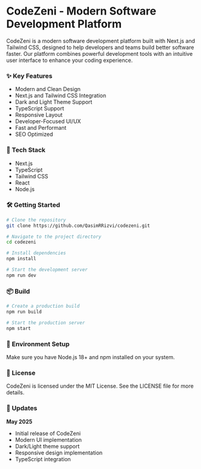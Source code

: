 # CodeZeni - Modern Software Development Platform

CodeZeni is a modern software development platform built with Next.js and Tailwind CSS, designed to help developers and teams build better software faster. Our platform combines powerful development tools with an intuitive user interface to enhance your coding experience.

### ✨ Key Features
- Modern and Clean Design
- Next.js and Tailwind CSS Integration
- Dark and Light Theme Support
- TypeScript Support
- Responsive Layout
- Developer-Focused UI/UX
- Fast and Performant
- SEO Optimized

### 🚀 Tech Stack
- Next.js
- TypeScript
- Tailwind CSS
- React
- Node.js

### 🛠 Getting Started

```bash
# Clone the repository
git clone https://github.com/QasimRRizvi/codezeni.git

# Navigate to the project directory
cd codezeni

# Install dependencies
npm install

# Start the development server
npm run dev
```

### 📦 Build

```bash
# Create a production build
npm run build

# Start the production server
npm start
```

### 🔧 Environment Setup
Make sure you have Node.js 18+ and npm installed on your system.

### 📄 License
CodeZeni is licensed under the MIT License. See the LICENSE file for more details.

### 📅 Updates

**May 2025**
- Initial release of CodeZeni
- Modern UI implementation
- Dark/Light theme support
- Responsive design implementation
- TypeScript integration
